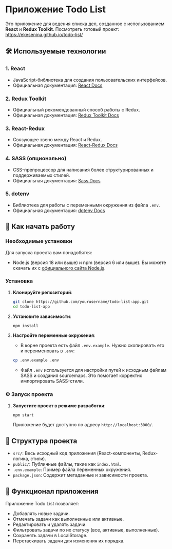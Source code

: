 
# Приложение Todo List

Это приложение для ведения списка дел, созданное с использованием **React** и **Redux Toolkit**.
Посмотреть готовый проект: https://ekesenina.github.io/todo-list/

## 🛠️ Используемые технологии

### 1. React
- JavaScript-библиотека для создания пользовательских интерфейсов.
- Официальная документация: [React Docs]([https://ru.reactjs.org/docs/getting-started.html](https://react.dev/))

### 2. Redux Toolkit
- Официальный рекомендованный способ работы с Redux.
- Официальная документация: [Redux Toolkit Docs](https://redux-toolkit.js.org/introduction/getting-started)

### 3. React-Redux
- Связующее звено между React и Redux.
- Официальная документация: [React-Redux Docs](https://react-redux.js.org/introduction/getting-started)

### 4. SASS (опционально)
- CSS-препроцессор для написания более структурированных и поддерживаемых стилей.
- Официальная документация: [Sass Docs](https://sass-lang.com/documentation)

### 5. dotenv
- Библиотека для работы с переменными окружения из файла `.env`.
- Официальная документация: [dotenv Docs](https://github.com/motdotla/dotenv)

## 🚀 Как начать работу

### Необходимые установки

Для запуска проекта вам понадобятся:
- Node.js (версия 18 или выше) и npm (версия 6 или выше).
  Вы можете скачать их с [официального сайта Node.js](https://nodejs.org/).

### Установка

1. **Клонируйте репозиторий**:
    ```bash
    git clone https://github.com/yourusername/todo-list-app.git
    cd todo-list-app
    ```

2. **Установите зависимости**:
    ```bash
    npm install
    ```

3. **Настройте переменные окружения**:
    - В корне проекта есть файл `.env.example`. Нужно скопировать его и переименовать в `.env`:
    ```bash
    cp .env.example .env
    ```
    - Файл `.env` используется для настройки путей к исходным файлам SASS и создания sourcemaps. Это помогает корректно импортировать SASS-стили.

### ⚙️ Запуск проекта

1. **Запустите проект в режиме разработки**:
    ```bash
    npm start
    ```
    Приложение будет доступно по адресу `http://localhost:3000/`.

## 📂 Структура проекта

- `src/`: Весь исходный код приложения (React-компоненты, Redux-логика, стили).
- `public/`: Публичные файлы, такие как `index.html`.
- `.env.example`: Пример файла переменных окружения.
- `package.json`: Содержит метаданные и зависимости проекта.

## 📝 Функционал приложения

Приложение Todo List позволяет:
- Добавлять новые задачи.
- Отмечать задачи как выполненные или активные.
- Редактировать и удалять задачи.
- Фильтровать задачи по их статусу (все, активные, выполненные).
- Сохранять задачи в LocalStorage.
- Перетаскивать задачи для изменения их порядка.
